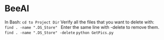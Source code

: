 # BeeAI
In Bash:
```cd to Project Dir```
Verify all the files that you want to delete with:
```find . -name ".DS_Store" ```
Enter the same line with -delete to remove them. 
```find . -name ".DS_Store" -delete```
```python GetPics.py```